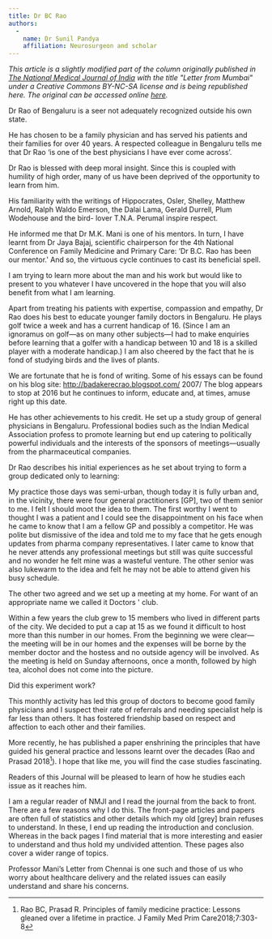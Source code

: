 ```yaml
---
title: Dr BC Rao
authors:
  -
    name: Dr Sunil Pandya
    affiliation: Neurosurgeon and scholar
---
```


*This article is a slightly modified part of the column originally published in [The National Medical Journal of India](http://www.nmji.in) with the title "Letter from Mumbai" under a Creative Commons BY-NC-SA license and is being republished here. The original can be accessed online [here](http://www.nmji.in/article.asp?issn=0970-258X;year=2019;volume=32;issue=1;spage=49;epage=51;aulast=Pandya).*

Dr Rao of Bengaluru is a seer not adequately recognized outside his own state.

He has chosen to be a family physician and has served his patients and their families for over 40 years. A respected colleague in Bengaluru tells me that Dr Rao ‘is one of the best physicians I have ever come across’.

Dr Rao is blessed with deep moral insight. Since this is coupled with humility of high order, many of us have been deprived of the opportunity to learn from him.

His familiarity with the writings of Hippocrates, Osler, Shelley, Matthew Arnold, Ralph Waldo Emerson, the Dalai Lama, Gerald Durrell, Plum Wodehouse and the bird- lover T.N.A. Perumal inspire respect.

He informed me that Dr M.K. Mani is one of his mentors. In turn, I have learnt from Dr Jaya Bajaj, scientific chairperson for the 4th National Conference on Family Medicine and Primary Care: ‘Dr B.C. Rao has been our mentor.' And so, the virtuous cycle continues to cast its beneficial spell.

I am trying to learn more about the man and his work but would like to present to you whatever I have uncovered in the hope that you will also benefit from what I am learning.

Apart from treating his patients with expertise, compassion and empathy, Dr Rao does his best to educate younger family doctors in Bengaluru. He plays golf twice a week and has a current handicap of 16. (Since I am an ignoramus on golf—as on many other subjects—I had to make enquiries before learning that a golfer with a handicap between 10 and 18 is a skilled player with a moderate handicap.) I am also cheered by the fact that he is fond of studying birds and the lives of plants.

We are fortunate that he is fond of writing. Some of his essays can be found on his blog site: http://badakerecrao.blogspot.com/ 2007/ The blog appears to stop at 2016 but he continues to inform, educate and, at times, amuse right up this date.

He has other achievements to his credit. He set up a study group of general physicians in Bengaluru. Professional bodies such as the Indian Medical Association profess to promote learning but end up catering to politically powerful individuals and the interests of the sponsors of meetings—usually from the pharmaceutical companies.

Dr Rao describes his initial experiences as he set about trying to form a group dedicated only to learning:

My practice those days was semi-urban, though today it is fully urban and, in the vicinity, there were four general practitioners [GP], two of them senior to me. I felt I should moot the idea to them. The first worthy I went to thought I was a patient and I could see the disappointment on his face when he came to know that I am a fellow GP and possibly a competitor. He was polite but dismissive of the idea and told me to my face that he gets enough updates from pharma company representatives. I later came to know that he never attends any professional meetings but still was quite successful and no wonder he felt mine was a wasteful venture. The other senior was also lukewarm to the idea and felt he may not be able to attend given his busy schedule.

The other two agreed and we set up a meeting at my home. For want of an appropriate name we called it Doctors ' club.

Within a few years the club grew to 15 members who lived in different parts of the city. We decided to put a cap at 15 as we found it difficult to host more than this number in our homes. From the beginning we were clear—the meeting will be in our homes and the expenses will be borne by the member doctor and the hostess and no outside agency will be involved. As the meeting is held on Sunday afternoons, once a month, followed by high tea, alcohol does not come into the picture.

Did this experiment work?

This monthly activity has led this group of doctors to become good family physicians and I suspect their rate of referrals and needing specialist help is far less than others. It has fostered friendship based on respect and affection to each other and their families.

More recently, he has published a paper enshrining the principles that have guided his general practice and lessons learnt over the decades (Rao and Prasad 2018[^1]). I hope that like me, you will find the case studies fascinating.

[^1]: Rao BC, Prasad R. Principles of family medicine practice: Lessons gleaned over a lifetime in practice. J Family Med Prim Care2018;7:303-8

Readers of this Journal will be pleased to learn of how he studies each issue as it reaches him.

I am a regular reader of NMJI and I read the journal from the back to front. There are a few reasons why I do this. The front-page articles and papers are often full of statistics and other details which my old [grey] brain refuses to understand. In these, I end up reading the introduction and conclusion. Whereas in the back pages I find material that is more interesting and easier to understand and thus hold my undivided attention. These pages also cover a wider range of topics.

Professor Mani’s Letter from Chennai is one such and those of us who worry about healthcare delivery and the related issues can easily understand and share his concerns.

